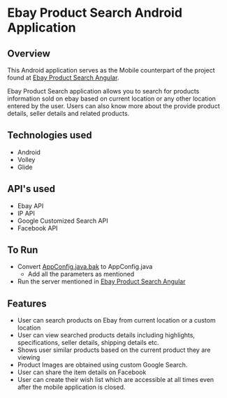 # Ebay Product Search Android Application

## Overview

This Android application serves as the Mobile counterpart of the project found at [Ebay Product Search Angular](../Ebay-Product-Search-Angular).

Ebay Product Search application allows you to search for products information sold on ebay based on current location or any other location entered by the user. Users can also know more about the provide product details, seller details and related products.

## Technologies used

- Android
- Volley
- Glide

## API's used

- Ebay API
- IP API
- Google Customized Search API
- Facebook API

## To Run
- Convert [AppConfig.java.bak](android_app/app/src/main/java/edu/gyaneshm/ebay_product_search/data/AppConfig.java.bak) to AppConfig.java
  - Add all the parameters as mentioned
- Run the server mentioned in [Ebay Product Search Angular](../Ebay-Product-Search-Angular)

## Features

- User can search products on Ebay from current location or a custom location
- User can view searched products details including highlights, specifications, seller details, shipping details etc.
- Shows user similar products based on the current product they are viewing
- Product Images are obtained using custom Google Search.
- User can share the item details on Facebook
- User can create their wish list which are accessible at all times even after the mobile application is closed.